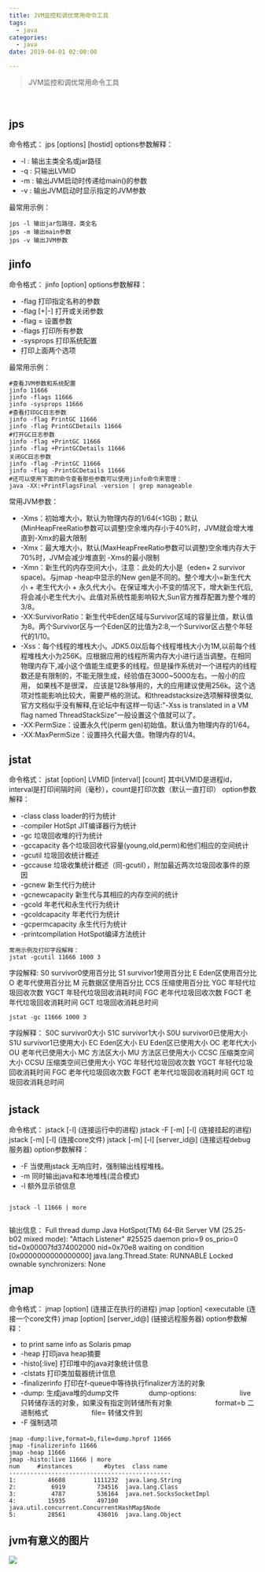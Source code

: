 ```yaml
---
title: JVM监控和调优常用命令工具
tags:
  - java
categories:
  - java
date: 2019-04-01 02:00:00

---
```


> JVM监控和调优常用命令工具
> <!-- more -->

　　
## jps
命令格式：
jps [options] [hostid]
options参数解释：
- -l : 输出主类全名或jar路径
- -q : 只输出LVMID
- -m : 输出JVM启动时传递给main()的参数
- -v : 输出JVM启动时显示指定的JVM参数

最常用示例：
```
jps -l 输出jar包路径，类全名
jps -m 输出main参数
jps -v 输出JVM参数
```

## jinfo
命令格式：
jinfo [option] <pid>
options参数解释：
- -flag <name> 打印指定名称的参数
- -flag [+|-]<name> 打开或关闭参数
- -flag <name>=<value> 设置参数
- -flags 打印所有参数
- -sysprops 打印系统配置
- <no option> 打印上面两个选项


最常用示例：
```
#查看JVM参数和系统配置
jinfo 11666
jinfo -flags 11666
jinfo -sysprops 11666
#查看打印GC日志参数
jinfo -flag PrintGC 11666
jinfo -flag PrintGCDetails 11666
#打开GC日志参数
jinfo -flag +PrintGC 11666
jinfo -flag +PrintGCDetails 11666
关闭GC日志参数
jinfo -flag -PrintGC 11666
jinfo -flag -PrintGCDetails 11666
#还可以使用下面的命令查看那些参数可以使用jinfo命令来管理：
java -XX:+PrintFlagsFinal -version | grep manageable
```
常用JVM参数：
- -Xms：初始堆大小，默认为物理内存的1/64(<1GB)；默认(MinHeapFreeRatio参数可以调整)空余堆内存小于40%时，JVM就会增大堆直到-Xmx的最大限制
- -Xmx：最大堆大小，默认(MaxHeapFreeRatio参数可以调整)空余堆内存大于70%时，JVM会减少堆直到 -Xms的最小限制
- -Xmn：新生代的内存空间大小，注意：此处的大小是（eden+ 2 survivor space)。与jmap -heap中显示的New gen是不同的。整个堆大小=新生代大小 + 老生代大小 + 永久代大小。在保证堆大小不变的情况下，增大新生代后,将会减小老生代大小。此值对系统性能影响较大,Sun官方推荐配置为整个堆的3/8。
- -XX:SurvivorRatio：新生代中Eden区域与Survivor区域的容量比值，默认值为8。两个Survivor区与一个Eden区的比值为2:8,一个Survivor区占整个年轻代的1/10。
- -Xss：每个线程的堆栈大小。JDK5.0以后每个线程堆栈大小为1M,以前每个线程堆栈大小为256K。应根据应用的线程所需内存大小进行适当调整。在相同物理内存下,减小这个值能生成更多的线程。但是操作系统对一个进程内的线程数还是有限制的，不能无限生成，经验值在3000~5000左右。一般小的应用， 如果栈不是很深， 应该是128k够用的，大的应用建议使用256k。这个选项对性能影响比较大，需要严格的测试。和threadstacksize选项解释很类似,官方文档似乎没有解释,在论坛中有这样一句话:"-Xss is translated in a VM flag named ThreadStackSize”一般设置这个值就可以了。
- -XX:PermSize：设置永久代(perm gen)初始值。默认值为物理内存的1/64。
- -XX:MaxPermSize：设置持久代最大值。物理内存的1/4。


## jstat
命令格式：
jstat [option] LVMID [interval] [count]
其中LVMID是进程id，interval是打印间隔时间（毫秒），count是打印次数（默认一直打印）
option参数解释：
- -class class loader的行为统计
- -compiler HotSpt JIT编译器行为统计
- -gc 垃圾回收堆的行为统计
- -gccapacity 各个垃圾回收代容量(young,old,perm)和他们相应的空间统计
- -gcutil 垃圾回收统计概述
- -gccause 垃圾收集统计概述（同-gcutil），附加最近两次垃圾回收事件的原因
- -gcnew 新生代行为统计
- -gcnewcapacity 新生代与其相应的内存空间的统计
- -gcold 年老代和永生代行为统计
- -gcoldcapacity 年老代行为统计
- -gcpermcapacity 永生代行为统计
- -printcompilation HotSpot编译方法统计

```
常用示例及打印字段解释：
jstat -gcutil 11666 1000 3
```
字段解释:
S0 survivor0使用百分比
S1 survivor1使用百分比
E Eden区使用百分比
O 老年代使用百分比
M 元数据区使用百分比
CCS 压缩使用百分比
YGC 年轻代垃圾回收次数
YGCT 年轻代垃圾回收消耗时间
FGC 老年代垃圾回收次数
FGCT 老年代垃圾回收消耗时间
GCT 垃圾回收消耗总时间
```
jstat -gc 11666 1000 3
```
字段解释：
S0C survivor0大小
S1C survivor1大小
S0U survivor0已使用大小
S1U survivor1已使用大小
EC Eden区大小
EU Eden区已使用大小
OC 老年代大小
OU 老年代已使用大小
MC 方法区大小
MU 方法区已使用大小
CCSC 压缩类空间大小
CCSU 压缩类空间已使用大小
YGC 年轻代垃圾回收次数
YGCT 年轻代垃圾回收消耗时间
FGC 老年代垃圾回收次数
FGCT 老年代垃圾回收消耗时间
GCT 垃圾回收消耗总时间


## jstack　
命令格式：
jstack [-l] <pid> (连接运行中的进程)
jstack -F [-m] [-l] <pid> (连接挂起的进程)
jstack [-m] [-l] <executable> <core> (连接core文件)
jstack [-m] [-l] [server_id@]<remote server IP or hostname> (连接远程debug服务器)
option参数解释：
- -F 当使用jstack <pid>无响应时，强制输出线程堆栈。
- -m 同时输出java和本地堆栈(混合模式)
- -l 额外显示锁信息

```

jstack -l 11666 | more


```
输出信息：
Full thread dump Java HotSpot(TM) 64-Bit Server VM (25.25-b02 mixed mode):
"Attach Listener" #25525 daemon prio=9 os_prio=0 tid=0x00007fd374002000 nid=0x70e8 waiting on condition [0x0000000000000000]
   java.lang.Thread.State: RUNNABLE
   Locked ownable synchronizers:
    None
    

## jmap
命令格式：
jmap [option] <pid> (连接正在执行的进程)
jmap [option] <executable <core> (连接一个core文件)
jmap [option] [server_id@]<remote server IP or hostname> (链接远程服务器)
option参数解释：
- <none> to print same info as Solaris pmap
- -heap 打印java heap摘要
- -histo[:live] 打印堆中的java对象统计信息
- -clstats 打印类加载器统计信息
- -finalizerinfo 打印在f-queue中等待执行finalizer方法的对象
- -dump:<dump-options> 生成java堆的dump文件
    　　　　dump-options:
    　　　　　　live 只转储存活的对象，如果没有指定则转储所有对象
    　　　　　　format=b 二进制格式
    　　　　　　file=<file> 转储文件到 <file>
- -F 强制选项

```
jmap -dump:live,format=b,file=dump.hprof 11666　
jmap -finalizerinfo 11666
jmap -heap 11666
jmap -histo:live 11666 | more
num     #instances         #bytes  class name
----------------------------------------------
1:         46608        1111232  java.lang.String
2:          6919         734516  java.lang.Class
3:          4787         536164  java.net.SocksSocketImpl
4:         15935         497100  java.util.concurrent.ConcurrentHashMap$Node
5:         28561         436016  java.lang.Object
```

## jvm有意义的图片

![](https://raw.githubusercontent.com/zixujing/book1.github.io/master/image/ca3b35bdcf369e892ca283049964acc2.jpeg)